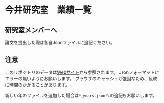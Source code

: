 # 今井研究室　業績一覧

## 研究室メンバーへ
論文を提出した際は各自Jsonファイルに追記ください。

## 注意
このリポジトリのデータは[Webサイト](https://imai-laboratory.github.io/webpage/#/publication)から参照されます。
Jsonフォーマットにエラーの無いようにお願いします。
ブラウザのキャッシュが強固なため、反映に時間のかかることがあります。

新しい年のファイルを追加した場合は`*_years.json`への追記もお願いします。
